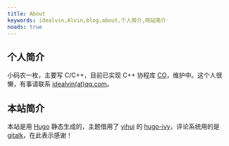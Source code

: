 ```yaml
---
title: About
keywords: idealvin,Alvin,blog,about,个人简介,网站简介
noads: true
---
```



## 个人简介

小码农一枚，主要写 C/C++，目前已实现 C++ 协程库 [CO](https://github.com/idealvin/co)，维护中。这个人很懒，有事请联系 [idealvin(at)qq.com](mailto:idealvin@qq.com)。


## 本站简介

本站是用 [Hugo](https://gohugo.io) 静态生成的，主题借用了 [yihui](https://yihui.name) 的 [hugo-ivy](https://github.com/yihui/hugo-ivy)，评论系统用的是 [gitalk](https://github.com/gitalk/gitalk)，在此表示感谢！